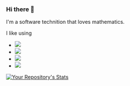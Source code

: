 ### Hi there 👋

I'm a software technition that loves mathematics.

I like using
- [![](https://img.shields.io/badge/Python-3776AB?style=for-the-badge&logo=python&logoColor=white)](https://www.python.org/)
- [![](https://img.shields.io/badge/C%2B%2B-00599C?style=for-the-badge&logo=c%2B%2B&logoColor=white)](https://en.wikipedia.org/wiki/C%2B%2B)
- [![](https://img.shields.io/badge/Neovim-202e18?style=for-the-badge&logo=neovim&logoColor=white)](https://neovim.io/)
- [![](https://img.shields.io/badge/Arch_Linux-1793D1?style=for-the-badge&logo=arch-linux&logoColor=white)](https://archlinux.org/)

[![Your Repository's Stats](https://github-readme-stats.vercel.app/api?username=CMurtagh-LGTM&show_icons=true&theme=nord&hide_rank=true&include_all_commits=true)](https://github.com/anuraghazra/github-readme-stats)
<!--[![Top Langs](https://github-readme-stats.vercel.app/api/top-langs/?username=CMurtagh-LGTM&layout=compact&theme=nord)](https://github.com/anuraghazra/github-readme-stats)-->

<!--![](https://img.shields.io/github/followers/{username}.svg?style=social&label=Follow&maxAge=2592000)-->
